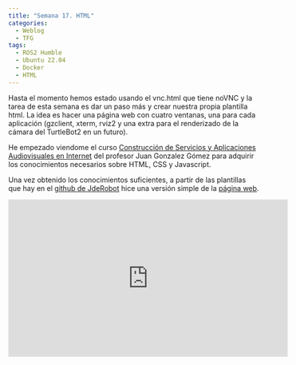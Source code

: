 ```yaml
---
title: "Semana 17. HTML"
categories:
  - Weblog
  - TFG
tags:
  - ROS2 Humble
  - Ubuntu 22.04
  - Docker
  - HTML
---
```


Hasta el momento hemos estado usando el vnc.html que tiene noVNC y la tarea de esta semana es dar un paso más y crear nuestra propia plantilla html. La idea es hacer una página web con cuatro ventanas, una para cada aplicación (gzclient, xterm, rviz2 y una extra para el renderizado de la cámara del TurtleBot2 en un futuro).

He empezado viendome el curso [Construcción de Servicios y Aplicaciones Audiovisuales en Internet](https://github.com/myTeachingURJC/2020-2021-CSAAI/wiki) del profesor Juan Gonzalez Gómez para adquirir los conocimientos necesarios sobre HTML, CSS y Javascript.

Una vez obtenido los conocimientos suficientes, a partir de las plantillas que hay en el [github de JdeRobot](https://github.com/JdeRobot/RoboticsAcademy/tree/master/exercises/templates) hice una versión simple de la [página web](https://github.com/RoboticsLabURJC/2022-tfg-lucia-chen/tree/main/frontend).

<p align="center">
<iframe width="560" height="315" src="https://www.youtube.com/embed/1tal3spCprI" title="YouTube video player" frameborder="0" allow="accelerometer; autoplay; clipboard-write; encrypted-media; gyroscope; picture-in-picture; web-share" allowfullscreen></iframe>
</p>